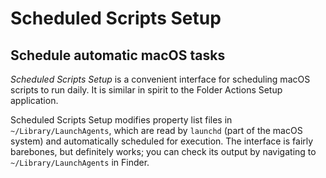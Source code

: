 # Scheduled Scripts Setup

## Schedule automatic macOS tasks

_Scheduled Scripts Setup_ is a convenient interface for scheduling macOS scripts to run daily. It is similar in spirit to the Folder Actions Setup application.

Scheduled Scripts Setup modifies property list files in `~/Library/LaunchAgents`, which are read by `launchd` (part of the macOS system) and automatically scheduled for execution. The interface is fairly barebones, but definitely works; you can check its output by navigating to `~/Library/LaunchAgents` in Finder.

